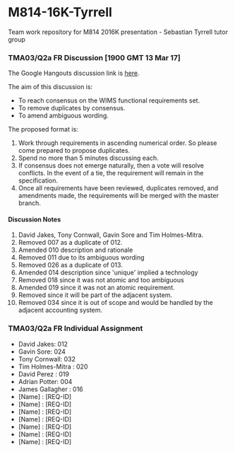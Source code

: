 # M814-16K-Tyrrell
Team work repository for M814 2016K presentation - Sebastian Tyrrell tutor group

### TMA03/Q2a FR Discussion [1900 GMT 13 Mar 17]
The Google Hangouts discussion link is [here](https://hangouts.google.com/call/hapf3mtftvculd26urpr5vsk54e).

The aim of this discussion is:
* To reach consensus on the WIMS functional requirements set.
* To remove duplicates by consensus.
* To amend ambiguous wording.

The proposed format is:

1. Work through requirements in ascending numerical order. So please come prepared to propose duplicates.
2. Spend no more than 5 minutes discussing each.
3. If consensus does not emerge naturally, then a vote will resolve conflicts. In the event of a tie, the requirement will remain in the specification.
4. Once all requirements have been reviewed, duplicates removed, and amendments made, the requirements will be merged with the master branch.

#### Discussion Notes
1. David Jakes, Tony Cornwall, Gavin Sore and Tim Holmes-Mitra.
2. Removed 007 as a duplicate of 012.
3. Amended 010 description and rationale
4. Removed 011 due to its ambiguous wording
5. Removed 026 as a duplicate of 013.
6. Amended 014 description since 'unique' implied a technology
7. Removed 018 since it was not atomic and too ambiguous
8. Amended 019 since it was not an atomic requirement.
9. Removed since it will be part of the adjacent system.
10. Removed 034 since it is out of scope and would be handled by the adjacent accounting system.

### TMA03/Q2a FR Individual Assignment
- David Jakes: 012
- Gavin Sore: 024
- Tony Cornwall: 032
- Tim Holmes-Mitra : 020
- David Perez : 019
- Adrian Potter: 004
- James Gallagher : 016
- [Name] : [REQ-ID]
- [Name] : [REQ-ID]
- [Name] : [REQ-ID]
- [Name] : [REQ-ID]
- [Name] : [REQ-ID]
- [Name] : [REQ-ID]
- [Name] : [REQ-ID]
